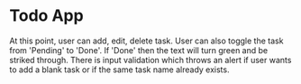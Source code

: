 # Todo App

At this point, user can add, edit, delete task.
User can also toggle the task from 'Pending' to 'Done'. If 'Done' then the text will turn green and be striked through.
There is input validation which throws an alert if user wants to add a blank task or if the same task name already exists.

